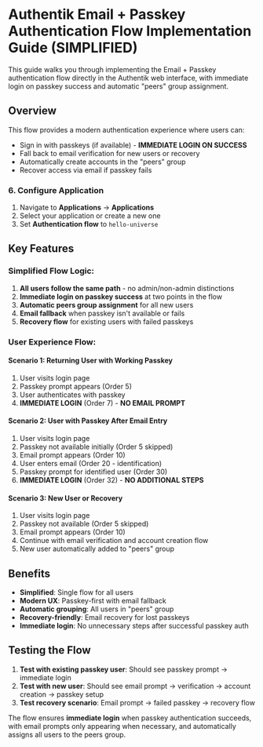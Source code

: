 # Authentik Email + Passkey Authentication Flow Implementation Guide (SIMPLIFIED)

This guide walks you through implementing the Email + Passkey authentication flow directly in the Authentik web interface, with immediate login on passkey success and automatic "peers" group assignment.

## Overview

This flow provides a modern authentication experience where users can:

-   Sign in with passkeys (if available) - **IMMEDIATE LOGIN ON SUCCESS**
-   Fall back to email verification for new users or recovery
-   Automatically create accounts in the "peers" group
-   Recover access via email if passkey fails

### 6. Configure Application

1. Navigate to **Applications** → **Applications**
2. Select your application or create a new one
3. Set **Authentication flow** to `hello-universe`

## Key Features

### **Simplified Flow Logic:**

1. **All users follow the same path** - no admin/non-admin distinctions
2. **Immediate login on passkey success** at two points in the flow
3. **Automatic peers group assignment** for all new users
4. **Email fallback** when passkey isn't available or fails
5. **Recovery flow** for existing users with failed passkeys

### **User Experience Flow:**

#### **Scenario 1: Returning User with Working Passkey**

1. User visits login page
2. Passkey prompt appears (Order 5)
3. User authenticates with passkey
4. **IMMEDIATE LOGIN** (Order 7) - **NO EMAIL PROMPT**

#### **Scenario 2: User with Passkey After Email Entry**

1. User visits login page
2. Passkey not available initially (Order 5 skipped)
3. Email prompt appears (Order 10)
4. User enters email (Order 20 - identification)
5. Passkey prompt for identified user (Order 30)
6. **IMMEDIATE LOGIN** (Order 32) - **NO ADDITIONAL STEPS**

#### **Scenario 3: New User or Recovery**

1. User visits login page
2. Passkey not available (Order 5 skipped)
3. Email prompt appears (Order 10)
4. Continue with email verification and account creation flow
5. New user automatically added to "peers" group

## Benefits

-   **Simplified**: Single flow for all users
-   **Modern UX**: Passkey-first with email fallback
-   **Automatic grouping**: All users in "peers" group
-   **Recovery-friendly**: Email recovery for lost passkeys
-   **Immediate login**: No unnecessary steps after successful passkey auth

## Testing the Flow

1. **Test with existing passkey user**: Should see passkey prompt → immediate login
2. **Test with new user**: Should see email prompt → verification → account creation → passkey setup
3. **Test recovery scenario**: Email prompt → failed passkey → recovery flow

The flow ensures **immediate login** when passkey authentication succeeds, with email prompts only appearing when necessary, and automatically assigns all users to the peers group.

